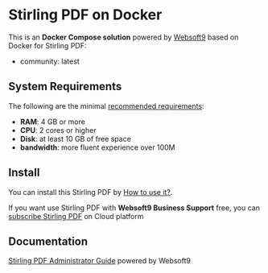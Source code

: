 # Stirling PDF on Docker  

This is an **Docker Compose solution** powered by [Websoft9](https://www.websoft9.com) based on Docker for Stirling PDF:


 - community:  latest


## System Requirements

The following are the minimal [recommended requirements](https://stirlingpdf.io):

* **RAM**: 4 GB or more
* **CPU**: 2 cores or higher
* **Disk**: at least 10 GB of free space
* **bandwidth**: more fluent experience over 100M  

## Install

You can install this Stirling PDF by [How to use it?](https://github.com/Websoft9/docker-library#how-to-use-it).   

If you want use Stirling PDF with **Websoft9 Business Support** free, you can [subscribe Stirling PDF](https://www.websoft9.com/apps) on Cloud platform

## Documentation

[Stirling PDF Administrator Guide](https://support.websoft9.com/docs/stirlingpdf) powered by Websoft9